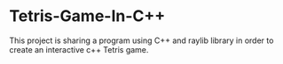 # Tetris-Game-In-C++

This project is sharing a program using C++ and raylib library in order to create an interactive c++ Tetris game.
